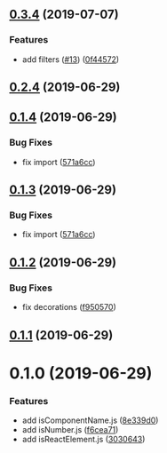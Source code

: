 ## [0.3.4](https://github.com/hrdtbs/filterjs/compare/v0.2.4...v0.3.4) (2019-07-07)


### Features

* add filters ([#13](https://github.com/hrdtbs/filterjs/issues/13)) ([0f44572](https://github.com/hrdtbs/filterjs/commit/0f44572))



## [0.2.4](https://github.com/hrdtbs/filterjs/compare/v0.1.4...v0.2.4) (2019-06-29)



## [0.1.4](https://github.com/hrdtbs/filterjs/compare/v0.1.2...v0.1.4) (2019-06-29)


### Bug Fixes

* fix import ([571a6cc](https://github.com/hrdtbs/filterjs/commit/571a6cc))



## [0.1.3](https://github.com/hrdtbs/filterjs/compare/v0.1.2...v0.1.3) (2019-06-29)


### Bug Fixes

* fix import ([571a6cc](https://github.com/hrdtbs/filterjs/commit/571a6cc))



## [0.1.2](https://github.com/hrdtbs/filterjs/compare/v0.1.1...v0.1.2) (2019-06-29)


### Bug Fixes

* fix decorations ([f950570](https://github.com/hrdtbs/filterjs/commit/f950570))



## [0.1.1](https://github.com/hrdtbs/filterjs/compare/v0.1.0...v0.1.1) (2019-06-29)



# 0.1.0 (2019-06-29)


### Features

* add isComponentName.js ([8e339d0](https://github.com/hrdtbs/filterjs/commit/8e339d0))
* add isNumber.js ([f6cea71](https://github.com/hrdtbs/filterjs/commit/f6cea71))
* add isReactElement.js ([3030643](https://github.com/hrdtbs/filterjs/commit/3030643))



